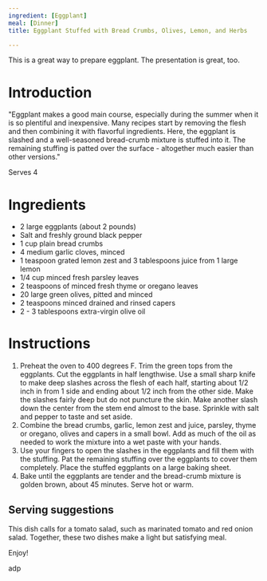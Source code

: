 ```yaml
---
ingredient: [Eggplant]
meal: [Dinner]
title: Eggplant Stuffed with Bread Crumbs, Olives, Lemon, and Herbs

---
```


This is a great way to prepare eggplant.  The presentation is great, too.


# Introduction

"Eggplant makes a good main course, especially during the summer when it is so plentiful and inexpensive.  Many recipes start by removing the flesh and then combining it with flavorful ingredients.  Here, the eggplant is slashed and a well-seasoned bread-crumb mixture is stuffed into it.  The remaining stuffing is patted over the surface - altogether much easier than other versions."

Serves 4


# Ingredients

 *  2 large eggplants (about 2 pounds)
 *  Salt and freshly ground black pepper
 *  1 cup plain bread crumbs
 *  4 medium garlic cloves, minced
 *  1 teaspoon grated lemon zest and 3 tablespoons juice from 1 large lemon
 *  1/4 cup minced fresh parsley leaves
 *  2 teaspoons of minced fresh thyme or oregano leaves
 *  20 large green olives, pitted and minced
 *  2 teaspoons minced drained and rinsed capers
 *  2 - 3 tablespoons extra-virgin olive oil


# Instructions

 1.  Preheat the oven to 400 degrees F. Trim the green tops from the eggplants.  Cut the eggplants in half lengthwise.  Use a small sharp knife to make deep slashes across the flesh of each half, starting about 1/2 inch in from 1 side and ending about 1/2 inch from the other side.  Make the slashes fairly deep but do not puncture the skin.  Make another slash down the center from the stem end almost to the base.  Sprinkle with salt and pepper to taste and set aside.
 1.  Combine the bread crumbs, garlic, lemon zest and juice, parsley, thyme or oregano, olives and capers in a small bowl.  Add as much of the oil as needed to work the mixture into a wet paste with your hands.
 1.  Use your fingers to open the slashes in the eggplants and fill them with the stuffing.  Pat the remaining stuffing over the eggplants to cover them completely.  Place the stuffed eggplants on a large baking sheet.
 1.  Bake until the eggplants are tender and the bread-crumb mixture is golden brown, about 45 minutes.  Serve hot or warm.


## Serving suggestions

This dish calls for a tomato salad, such as marinated tomato and red onion salad.  Together, these two dishes make a light but satisfying meal.

Enjoy!

adp

